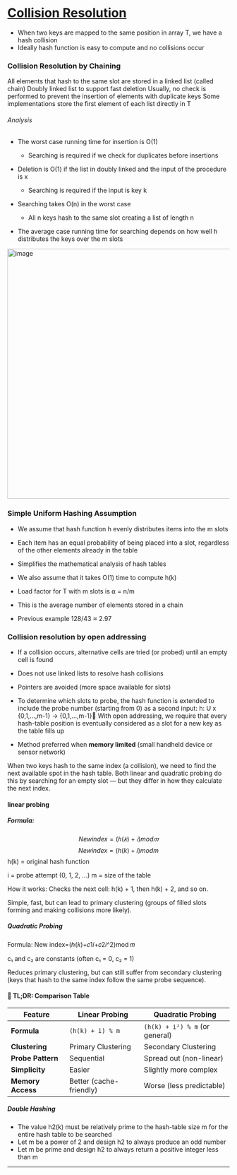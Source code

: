# [Collision Resolution](https://github.com/Khair9/Year-2-CompSci-Notes/blob/main/AlgsData/AlgsData.md)
- When two keys are mapped to the same position in array T, we have a hash collision
- Ideally hash function is easy to compute and no collisions occur

### Collision Resolution by Chaining
All elements that hash to the same slot are stored in a linked list (called chain)
Doubly linked list to support fast deletion
Usually, no check is performed to prevent the insertion of elements with duplicate keys
Some implementations store the first element of each list directly in T
###### Analysis
- The worst case running time for insertion is O(1)
   - Searching is required if we check for duplicates before insertions

 - Deletion is O(1) if the list in doubly linked and the input of the procedure is x
     - Searching is required if the input is key k

 - Searching takes O(n) in the worst case
     - All n keys hash to the same slot creating a list of length n

 - The average case running time for searching depends on how well h distributes the keys over the m slots

<img width="566" alt="image" src="https://github.com/user-attachments/assets/0ecfce93-fd79-43e7-bda1-afb11508f0aa" />

### Simple Uniform Hashing Assumption
 - We assume that hash function h evenly distributes items into the m slots
 - Each item has an equal probability of being placed into a slot, regardless of the other elements already in the table

 - Simplifies the mathematical analysis of hash tables

 - We also assume that it takes O(1) time to compute h(k)

 - Load factor for T with m slots is ⍺ = n/m
 - This is the average number of elements stored in a chain
 - Previous example 128/43 ≈ 2.97


### Collision resolution by open addressing

 - If a collision occurs, alternative cells are tried (or probed) until an empty cell is found
 - Does not use linked lists to resolve hash collisions 
 - Pointers are avoided (more space available for slots)

 - To determine which slots to probe, the hash function is extended to include the probe number (starting from 0) as a second input: h: U x {0,1,…,m-1} → {0,1,…,m-1}
With open addressing, we require that every hash-table position is eventually considered as a slot for a new key as the table fills up

 - Method preferred when **memory limited** (small handheld device or sensor network)

When two keys hash to the same index (a collision), we need to find the next available spot in the hash table. Both linear and quadratic probing do this by searching for an empty slot — but they differ in how they calculate the next index.

#### linear probing 

##### Formula:
$$ New index=(ℎ(𝑘)+𝑖)mod 𝑚 $$
$$ New index=(h(k)+i)mod m $$
h(k) = original hash function

i = probe attempt (0, 1, 2, ...)
m = size  of  the  table 

How it works:
Checks the next cell: h(k) + 1, then h(k) + 2, and so on.

Simple, fast, but can lead to primary clustering (groups of filled slots forming and making collisions more likely).

##### Quadratic Probing

Formula:
New index=(ℎ(𝑘)+𝑐1𝑖+𝑐2𝑖^2)mod 𝑚

c₁ and c₂ are constants (often c₁ = 0, c₂ = 1)

Reduces primary clustering, but can still suffer from secondary clustering (keys that hash to the same index follow the same probe sequence).


#### 🧾 TL;DR: Comparison Table

| Feature             | Linear Probing              | Quadratic Probing             |
|---------------------|-----------------------------|-------------------------------|
| **Formula**         | `(h(k) + i) % m`            | `(h(k) + i²) % m` (or general)|
| **Clustering**      | Primary Clustering          | Secondary Clustering          |
| **Probe Pattern**   | Sequential                  | Spread out (non-linear)       |
| **Simplicity**      | Easier                      | Slightly more complex         |
| **Memory Access**   | Better (cache-friendly)     | Worse (less predictable)      |


##### Double Hashing
 - The value h2(k) must be relatively prime to the hash-table size m for the entire hash table to be searched
 - Let m be a power of 2 and design h2 to always produce an odd number
 - Let m be prime and design h2 to always return a positive integer less than m 



---
